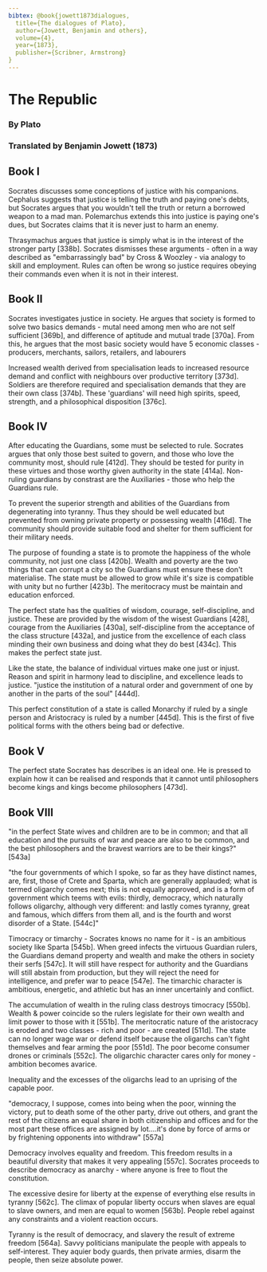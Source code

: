 ```yaml
---
bibtex: @book{jowett1873dialogues,
  title={The dialogues of Plato},
  author={Jowett, Benjamin and others},
  volume={4},
  year={1873},
  publisher={Scribner, Armstrong}
}
---
```


# The Republic

### By Plato

### Translated by Benjamin Jowett (1873)

## Book I

Socrates discusses some conceptions of justice with his companions.  Cephalus suggests that justice is telling the truth and paying one's debts, but Socrates argues that you wouldn't tell the truth or return a borrowed weapon to a mad man. Polemarchus extends this into justice is paying one's dues, but Socrates claims that it is never just to harm an enemy.

Thrasymachus argues that justice is simply what is in the interest of the stronger party [338b].  Socrates dismisses these arguments - often in a way described as "embarrassingly bad" by Cross & Woozley - via analogy to skill and employment.  Rules can often be wrong so justice requires obeying their commands even when it is not in their interest.


## Book II

Socrates investigates justice in society.  He argues that society is formed to solve two basics demands - mutal need among men who are not self sufficient [369b], and difference of aptitude and mutual trade [370a].  From this, he argues that the most basic society would have 5 economic classes - producers, merchants, sailors, retailers, and labourers

Increased wealth derived from specialisation leads to increased resource demand and conflict with neighbours over productive territory [373d].  Soldiers are therefore required and specialisation demands that they are their own class [374b].  These 'guardians' will need high spirits, speed, strength, and a philosophical disposition [376c].


## Book IV

After educating the Guardians, some must be selected to rule. Socrates argues that only those best suited to govern, and those who love the community most, should rule [412d].  They should be tested for purity in these virtues and those worthy given authority in the state [414a].  Non-ruling guardians by constrast are the Auxiliaries - those who help the Guardians rule.

To prevent the superior strength and abilities of the Guardians from degenerating into tyranny.  Thus they should be well educated but prevented from owning private property or possessing wealth [416d].  The community should provide suitable food and shelter for them sufficient for their military needs.

The purpose of founding a state is to promote the happiness of the whole community, not just one class [420b].  Wealth and poverty are the two things that can corrupt a city so the Guardians must ensure these don't materialise.  The state must be allowed to grow while it's size is compatible with unity but no further [423b].  The meritocracy must be maintain and education enforced.

The perfect state has the qualities of wisdom, courage, self-discipline, and justice.  These are provided by the wisdom of the wisest Guardians [428], courage from the Auxiliaries [430a], self-discipline from the acceptance of the class structure [432a], and justice from the excellence of each class minding their own business and doing what they do best [434c].  This makes the perfect state just.

Like the state, the balance of individual virtues make one just or injust.  Reason and spirit in harmony lead to discipline, and excellence leads to justice. "justice the institution of a natural order and government of one by another in the parts of the soul" [444d].

This perfect constitution of a state is called Monarchy if ruled by a single person and Aristocracy is ruled by a number [445d].  This is the first of five political forms with the others being bad or defective.


## Book V

The perfect state Socrates has describes is an ideal one.  He is pressed to explain how it can be realised and responds that it cannot until philosophers become kings and kings become philosophers [473d].


## Book VIII

"in the perfect State wives and children are to be in common; and that all education and the pursuits of war and peace are also to be common, and the best philosophers and the bravest warriors are to be their kings?" [543a]

"the four governments of which I spoke, so far as they have distinct names, are, first, those of Crete and Sparta, which are generally applauded; what is termed oligarchy comes next; this is not equally approved, and is a form of government which teems with evils: thirdly, democracy, which naturally follows oligarchy, although very different: and lastly comes tyranny, great and famous, which differs from them all, and is the fourth and worst disorder of a State. [544c]"

Timocracy or timarchy - Socrates knows no name for it - is an ambitious society like Sparta [545b].  When greed infects the virtuous Guardian rulers, the Guardians demand property and wealth and make the others in society their serfs [547c].  It will still have respect for authority and the Guardians will still abstain from production, but they will reject the need for intelligence, and prefer war to peace [547e].  The timarchic character is ambitious, energetic, and athletic but has an inner uncertainly and conflict.

The accumulation of wealth in the ruling class destroys timocracy [550b].  Wealth & power coincide so the rulers legislate for their own wealth and limit power to those with it [551b].  The meritocratic nature of the aristocracy is eroded and two classes - rich and poor - are created [511d].  The state can no longer wage war or defend itself because the oligarchs can't fight themselves and fear arming the poor [551d].  The poor become consumer drones or criminals [552c].  The oligarchic character cares only for money - ambition becomes avarice. 

Inequality and the excesses of the oligarchs lead to an uprising of the capable poor.  

"democracy, I suppose, comes into being when the poor, winning the victory, put to death some of the other party, drive out others, and grant the rest of the citizens an equal share in both citizenship and offices and for the most part these offices are assigned by lot....it's done by force of arms or by frightening opponents into withdraw" [557a]

Democracy involves equality and freedom.  This freedom results in a beautiful diversity that makes it very appealing [557c].  Socrates proceeds to describe democracy as anarchy - where anyone is free to flout the constitution. 

The excessive desire for liberty at the expense of everything else results in tyranny [562c].  The climax of popular liberty occurs when slaves are equal to slave owners, and men are equal to women [563b].  People rebel against any constraints and a violent reaction occurs. 

Tyranny is the result of democracy, and slavery the result of extreme freedom [564a].  Savvy politicians manipulate the people with appeals to self-interest.  They aquier body guards, then private armies, disarm the people, then seize absolute power. 


